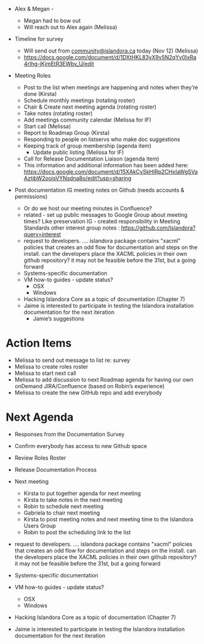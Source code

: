 * Alex & Megan - 
   * Megan had to bow out
   * Will reach out to Alex again (Melissa)
* Timeline for survey
   * Will send out from community@islandora.ca today (Nov 12) (Melissa)
   * https://docs.google.com/document/d/1DXtHKL83yX9v5N2qYv0IxRa4rIhg-jKjmEtR3EWbv_U/edit
* Meeting Roles
   * Post to the list when meetings are happening and notes when they’re done (Kirsta)
   * Schedule monthly meetings (rotating roster)
   * Chair & Create next meeting agenda (rotating roster)
   * Take notes (rotating roster) 
   * Add meetings community calendar (Melissa for IF)
   * Start call (Melissa) 
   * Report to Roadmap Group (Kirsta)
   * Responding to people on listservs who make doc suggestions
   * Keeping track of group membership (agenda item)
       * Update public listing (Melissa for IF)
   * Call for Release Documentation Liaison (agenda item)
   * This information and additional information has been added here: https://docs.google.com/document/d/15XAkCySkHIRp2CHxIaWgSVaAztjbW2ooisVYNsdna8o/edit?usp=sharing

* Post documentation IG meeting notes on Github (needs accounts & permissions)
   * Or do we host our meeting minutes in Confluence?
   * related - set up public messages to Google Group about meeting times? Like preservation IG - created responsibility in Meeting Standards
other interest group notes : https://github.com/Islandora?query=interest
   * request to developers. .... islandora package contains "xacml" policies that creates an odd flow for documentation and steps on the install. can the developers place the XACML policies in their own github repository? it may not be feasible before the 31st, but a going forward
   * Systems-specific documentation
   * VM how-to guides - update status?
      * OSX
      * Windows
   * Hacking Islandora Core as a topic of documentation (Chapter 7)
   * Jaime is interested to participate in testing the Islandora installation documentation for the next iteration
      * Jamie’s suggestions

# Action Items

* Melissa to send out message to list re: survey
* Melissa to create roles roster
* Melissa to start next call
* Melissa to add discussion to next Roadmap agenda for having our own onDemand JIRA/Confluence (based on Robin’s experience)
* Melissa to create the new GitHub repo and add everybody 

# Next Agenda
* Responses from the Documentation Survey
* Confirm everybody has access to new Github space
* Review Roles Roster
* Release Documentation Process
* Next meeting
   * Kirsta to put together agenda for next meeting
   * Kirsta to take notes in the next meeting
   * Robin to schedule next meeting 
   * Gabriela to chair next meeting 
   * Kirsta to post meeting notes and next meeting time to the Islandora Users Group
   * Robin to post the scheduling link to the list

* request to developers. .... islandora package contains "xacml" policies that creates an odd flow for documentation and steps on the install. can the developers place the XACML policies in their own github repository? it may not be feasible before the 31st, but a going forward
* Systems-specific documentation
* VM how-to guides - update status?
   * OSX
   * Windows
* Hacking Islandora Core as a topic of documentation (Chapter 7)
* Jaime is interested to participate in testing the Islandora installation documentation for the next iteration
